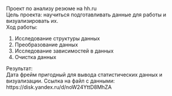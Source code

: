 Проект по анализу резюме на hh.ru<br>
Цель проекта: научиться подготавливать данные для работы и визуализировать их.<br>
Ход работы:<br>
<ol>
  <li>Исследование структуры данных</li>
  <li>Преобразование данных</li>
  <li>Исследование зависимостей в данных</li>
  <li>Очистка данных</li>
</ol>
Результат:<br>
Дата фрейм пригодный для вывода статистических данных и визуализации.
Ссылка на файл с данными: https://disk.yandex.ru/d/noW24YttD8MhZA
